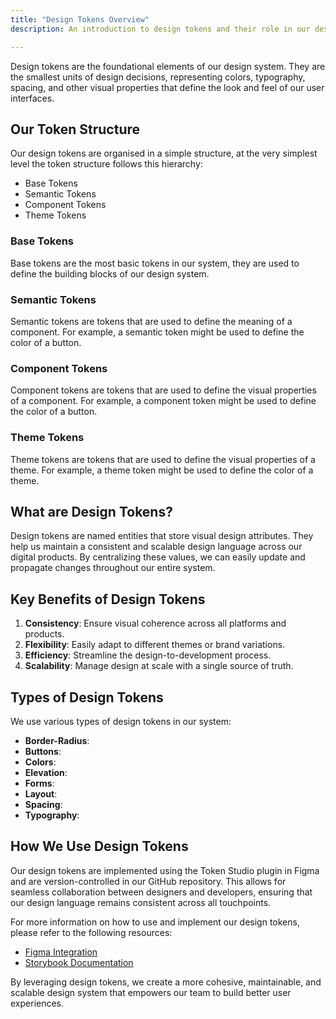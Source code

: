 ```yaml
---
title: "Design Tokens Overview"
description: An introduction to design tokens and their role in our design system

---
```


Design tokens are the foundational elements of our design system. They are the smallest units of design decisions, representing colors, typography, spacing, and other visual properties that define the look and feel of our user interfaces.

## Our Token Structure

Our design tokens are organised in a simple structure, at the very simplest level the token structure follows this hierarchy:

- Base Tokens
- Semantic Tokens
- Component Tokens
- Theme Tokens

### Base Tokens

Base tokens are the most basic tokens in our system, they are used to define the building blocks of our design system.

### Semantic Tokens

Semantic tokens are tokens that are used to define the meaning of a component. For example, a semantic token might be used to define the color of a button.

### Component Tokens

Component tokens are tokens that are used to define the visual properties of a component. For example, a component token might be used to define the color of a button.

### Theme Tokens

Theme tokens are tokens that are used to define the visual properties of a theme. For example, a theme token might be used to define the color of a theme.



## What are Design Tokens?

Design tokens are named entities that store visual design attributes. They help us maintain a consistent and scalable design language across our digital products. By centralizing these values, we can easily update and propagate changes throughout our entire system.

## Key Benefits of Design Tokens

1. **Consistency**: Ensure visual coherence across all platforms and products.
2. **Flexibility**: Easily adapt to different themes or brand variations.
3. **Efficiency**: Streamline the design-to-development process.
4. **Scalability**: Manage design at scale with a single source of truth.

## Types of Design Tokens

We use various types of design tokens in our system:

- **Border-Radius**:
- **Buttons**:
- **Colors**:
- **Elevation**:
- **Forms**:
- **Layout**:
- **Spacing**:
- **Typography**:

## How We Use Design Tokens

Our design tokens are implemented using the Token Studio plugin in Figma and are version-controlled in our GitHub repository. This allows for seamless collaboration between designers and developers, ensuring that our design language remains consistent across all touchpoints.

For more information on how to use and implement our design tokens, please refer to the following resources:

- [Figma Integration](../getting-started/figma.md)
- [Storybook Documentation](../getting-started/storybook.md)

By leveraging design tokens, we create a more cohesive, maintainable, and scalable design system that empowers our team to build better user experiences.
